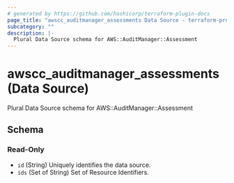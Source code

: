 ```yaml
---
# generated by https://github.com/hashicorp/terraform-plugin-docs
page_title: "awscc_auditmanager_assessments Data Source - terraform-provider-awscc"
subcategory: ""
description: |-
  Plural Data Source schema for AWS::AuditManager::Assessment
---
```


# awscc_auditmanager_assessments (Data Source)

Plural Data Source schema for AWS::AuditManager::Assessment



<!-- schema generated by tfplugindocs -->
## Schema

### Read-Only

- `id` (String) Uniquely identifies the data source.
- `ids` (Set of String) Set of Resource Identifiers.
